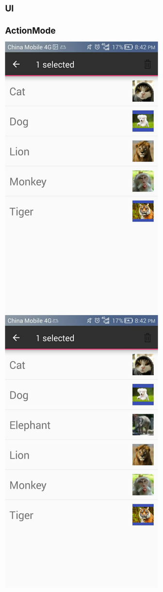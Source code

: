# UI

# ActionMode
![Actionmode](https://github.com/wstelly/UI/blob/master/actionmode.jpg)![Actionmode1](https://github.com/wstelly/UI/blob/master/actionmode1.jpg)